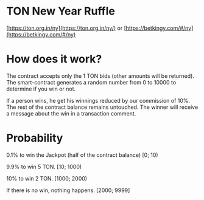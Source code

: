 # TON New Year Ruffle

[https://ton.org.in/ny](https://ton.org.in/ny/) or [https://betkingy.com/#/ny](https://betkingy.com/#/ny)


# How does it work?

The contract accepts only the 1 TON bids (other amounts will be returned).
The smart-contract generates a random number from 0 to 10000 to determine if you win or not.

If a person wins, he get his winnings reduced by our commission of 10%. The rest of the contract balance remains untouched.
The winner will receive a message about the win in a transaction comment.


# Probability
0.1% to win the Jackpot (half of the contract balance)
[0; 10)

9.9% to win 5 TON.
[10; 1000)

10% to win 2 TON.
[1000; 2000)

If there is no win, nothing happens.
[2000; 9999]
